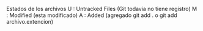 Estados de los archivos
U : Untracked Files (Git todavia no tiene registro)
M : Modified (esta modificado)
A : Added (agregado git add . o git add archivo.extencion)